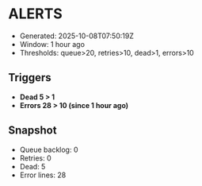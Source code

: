 # ALERTS

- Generated: 2025-10-08T07:50:19Z
- Window: 1 hour ago
- Thresholds: queue>20, retries>10, dead>1, errors>10

## Triggers
- **Dead 5 > 1**
- **Errors 28 > 10 (since 1 hour ago)**

## Snapshot
- Queue backlog: 0
- Retries: 0
- Dead: 5
- Error lines: 28
